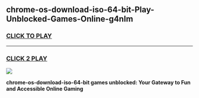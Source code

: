 
## chrome-os-download-iso-64-bit-Play-Unblocked-Games-Online-g4nlm
<h3>
<a href="https://premium76.site?title=chrome-os-download-iso-64-bit&ref=25A">CLICK TO PLAY</a></h3>
<hr>

<h3>
<a href="https://premium76.site?title=chrome-os-download-iso-64-bit&ref=25A">CLICK 2 PLAY</a>
  
</h3>

<a href="https://premium76.site?title=chrome-os-download-iso-64-bit&ref=25A"><img src="https://clearcache.store/games.png"></a>


**chrome-os-download-iso-64-bit games unblocked: Your Gateway to Fun and Accessible Online Gaming**
